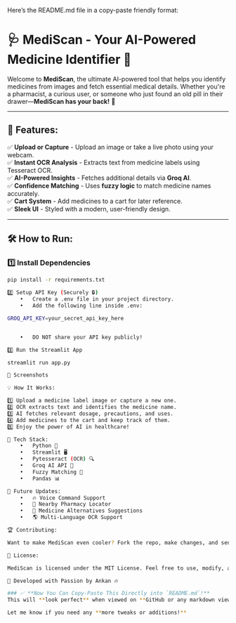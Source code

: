 Here’s the README.md file in a copy-paste friendly format:

# 🩺 MediScan - Your AI-Powered Medicine Identifier 🚀

Welcome to **MediScan**, the ultimate AI-powered tool that helps you identify medicines from images and fetch essential medical details. Whether you're a pharmacist, a curious user, or someone who just found an old pill in their drawer—**MediScan has your back!** 💊

---

## 🎯 Features:
✅ **Upload or Capture** - Upload an image or take a live photo using your webcam.  
✅ **Instant OCR Analysis** - Extracts text from medicine labels using Tesseract OCR.  
✅ **AI-Powered Insights** - Fetches additional details via **Groq AI**.  
✅ **Confidence Matching** - Uses **fuzzy logic** to match medicine names accurately.  
✅ **Cart System** - Add medicines to a cart for later reference.  
✅ **Sleek UI** - Styled with a modern, user-friendly design.  

---

## 🛠️ How to Run:
### 1️⃣ Install Dependencies
```bash
pip install -r requirements.txt

2️⃣ Setup API Key (Securely 🔒)
	•	Create a .env file in your project directory.
	•	Add the following line inside .env:

GROQ_API_KEY=your_secret_api_key_here


	•	DO NOT share your API key publicly!

3️⃣ Run the Streamlit App

streamlit run app.py

📸 Screenshots

💡 How It Works:

1️⃣ Upload a medicine label image or capture a new one.
2️⃣ OCR extracts text and identifies the medicine name.
3️⃣ AI fetches relevant dosage, precautions, and uses.
4️⃣ Add medicines to the cart and keep track of them.
5️⃣ Enjoy the power of AI in healthcare!

🤖 Tech Stack:
	•	Python 🐍
	•	Streamlit 🖥️
	•	Pytesseract (OCR) 🔍
	•	Groq AI API 🤯
	•	Fuzzy Matching 🔢
	•	Pandas 📊

🚀 Future Updates:
	•	🔥 Voice Command Support
	•	📍 Nearby Pharmacy Locator
	•	🏥 Medicine Alternatives Suggestions
	•	🌎 Multi-Language OCR Support

🏆 Contributing:

Want to make MediScan even cooler? Fork the repo, make changes, and send a pull request! 🚀

📜 License:

MediScan is licensed under the MIT License. Feel free to use, modify, and improve!

💙 Developed with Passion by Ankan 🔥

### ✅ **Now You Can Copy-Paste This Directly into `README.md`!**  
This will **look perfect** when viewed on **GitHub or any markdown viewer.** 🚀🔥  

Let me know if you need any **more tweaks or additions!**
